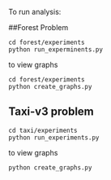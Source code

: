To run analysis:

##Forest Problem
```angular2
cd forest/experiments
python run_experminents.py

```

to view graphs

```angular2
cd forest/experiments
python create_graphs.py
```


## Taxi-v3 problem

```angular2
cd taxi/experiments
python run_experiments.py
```

to view graphs

```angular2
python create_graphs.py
```